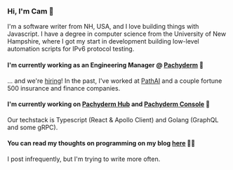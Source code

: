 ### Hi, I'm Cam 👋
I'm a software writer from NH, USA, and I love building things with Javascript. I have a degree in computer science from the University of New Hampshire, where I got my start in development building low-level automation scripts for IPv6 protocol testing.

#### I'm currently working as an Engineering Manager @ [Pachyderm](https://www.pachyderm.com/) 🧳
... and we're [hiring](https://www.pachyderm.com/careers/#positions)! In the past, I've worked at [PathAI](https://www.pathai.com/) and a couple fortune 500 insurance and finance companies.

#### I'm currently working on [Pachyderm Hub](https://hub.pachyderm.com) and [Pachyderm Console](https://www.pachyderm.com/features/#console) 🚀
Our techstack is Typescript (React & Apollo Client) and Golang (GraphQL and some gRPC).

#### You can read my thoughts on programming on my blog [here](https://bigono.dev/) 👨‍💻
I post infrequently, but I'm trying to write more often.
